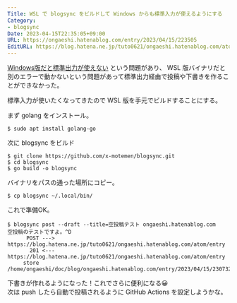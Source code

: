 ```yaml
---
Title: WSL で blogsync をビルドして Windows からも標準入力が使えるようにする
Category:
- blogsync
Date: 2023-04-15T22:35:05+09:00
URL: https://ongaeshi.hatenablog.com/entry/2023/04/15/223505
EditURL: https://blog.hatena.ne.jp/tuto0621/ongaeshi.hatenablog.com/atom/entry/4207112889981598427
---
```


[Windows版だと標準出力が使えない](https://ongaeshi.hatenablog.com/entry/2023/03/09/012931) という問題があり、
WSL 版バイナリだと別のエラーで動かないという問題があって標準出力経由で投稿や下書きを作ることができなかった。

標準入力が使いたくなってきたので WSL 版を手元でビルドすることにする。

まず golang をインストール。

```
$ sudo apt install golang-go
```

次に blogsync をビルド

```
$ git clone https://github.com/x-motemen/blogsync.git
$ cd blogsync
$ go build -o blogsync
```

バイナリをパスの通った場所にコピー。

```
$ cp blogsync ~/.local/bin/ 
```

これで準備OK。

```
$ blogsync post --draft --title=空投稿テスト ongaeshi.hatenablog.com
空投稿のテストですよ。^D
      POST ---> https://blog.hatena.ne.jp/tuto0621/ongaeshi.hatenablog.com/atom/entry
       201 <--- https://blog.hatena.ne.jp/tuto0621/ongaeshi.hatenablog.com/atom/entry
     store /home/ongaeshi/doc/blog/ongaeshi.hatenablog.com/entry/2023/04/15/230732.md
```

下書きが作れるようになった！これでさらに便利になる😀  
次は push したら自動で投稿されるように GitHub Actions を設定しようかな。
